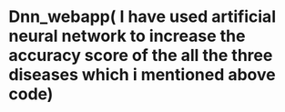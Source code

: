 # Dnn_webapp( I have used artificial neural network to increase the accuracy score of the all the three diseases which i mentioned above code)

